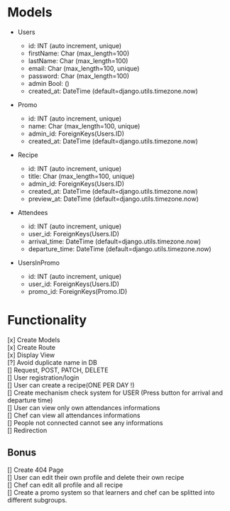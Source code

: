 # Models

- Users
    - id: INT (auto increment, unique)
    - firstName: Char (max_length=100)
    - lastName: Char (max_length=100)
    - email: Char (max_length=100, unique)
    - password: Char (max_length=100)
    - admin Bool: ()
    - created_at: DateTime (default=django.utils.timezone.now)


- Promo
    - id: INT (auto increment, unique)
    - name: Char (max_length=100, unique)
    - admin_id: ForeignKeys(Users.ID)
    - created_at: DateTime (default=django.utils.timezone.now)


- Recipe
    - id: INT (auto increment, unique)
    - title: Char (max_length=100, unique)
    - admin_id: ForeignKeys(Users.ID)
    - created_at: DateTime (default=django.utils.timezone.now)
    - preview_at: DateTime (default=django.utils.timezone.now)


- Attendees
    - id: INT (auto increment, unique)
    - user_id: ForeignKeys(Users.ID)
    - arrival_time: DateTime (default=django.utils.timezone.now)
    - departure_time: DateTime (default=django.utils.timezone.now)


- UsersInPromo
    - id: INT (auto increment, unique)
    - user_id: ForeignKeys(Users.ID)
    - promo_id: ForeignKeys(Promo.ID)

# Functionality

[x] Create Models  
[x] Create Route  
[x] Display View  
[?] Avoid duplicate name in DB  
[] Request, POST, PATCH, DELETE  
[] User registration/login   
[] User can create a recipe(ONE PER DAY !)  
[] Create mechanism check system for USER (Press button for arrival and departure time)  
[] User can view only own attendances informations  
[] Chef can view all attendances informations  
[] People not connected cannot see any informations  
[] Redirection

## Bonus

[] Create 404 Page  
[] User can edit their own profile and delete their own recipe  
[] Chef can edit all profile and all recipe  
[] Create a promo system so that learners and chef can be splitted into different subgroups.


    



